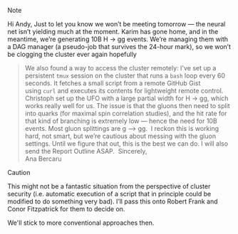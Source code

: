 
> [!NOTE] 
> Hi Andy,
> Just to let you know we won’t be meeting tomorrow — the neural net isn’t yielding much at the moment.
Karim has gone home, and in the meantime, we’re generating 10B H → gg events. We’re managing them with a DAG manager (a pseudo-job that survives the 24-hour mark), so we won’t be clogging the cluster ever again hopefully

> We also found a way to access the cluster remotely: I've set up a persistent `tmux` session on the cluster that runs a `bash` loop every 60 seconds. It fetches a small script from a remote GitHub Gist using `curl` and executes its contents for lightweight remote control.
Christoph set up the UFO with a large partial width for H → gg, which works really well for us. The issue is that the gluons then need to split into quarks (for maximal spin correlation studies), and the hit rate for that kind of branching is extremely low — hence the need for 10B events. Most gluon splittings are g --> gg. 
I reckon this is working hard, not smart, but we’re cautious about messing with the gluon settings. Until we figure that out, this is the best we can do. I will also send the Report Outline ASAP. 
Sincerely,  
Ana Bercaru


> [!CAUTION] 
> This might not be a fantastic situation from the perspective of cluster security (i.e. automatic execution of a script that in principle could be modified to do something very bad). I’ll pass this onto Robert Frank and Conor Fitzpatrick for them to decide on.

We'll stick to more conventional approaches then.
